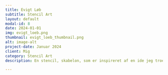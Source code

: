 ```yaml
---
title: Evigt Løb
subtitle: Stencil Art
layout: default
modal-id: 8
date: 2024-01-01
img: evigt_loeb.png
thumbnail: evigt_loeb_thumbnail.png
alt: image-alt
project-date: Januar 2024
client: Mig
category: Stencil Art
description: En stencil, skabelon, som er inspireret af en ide jeg troede jeg fik, men så var symbolet med de evigt løbende ben åbenbart allerede en ting. 

---
```

